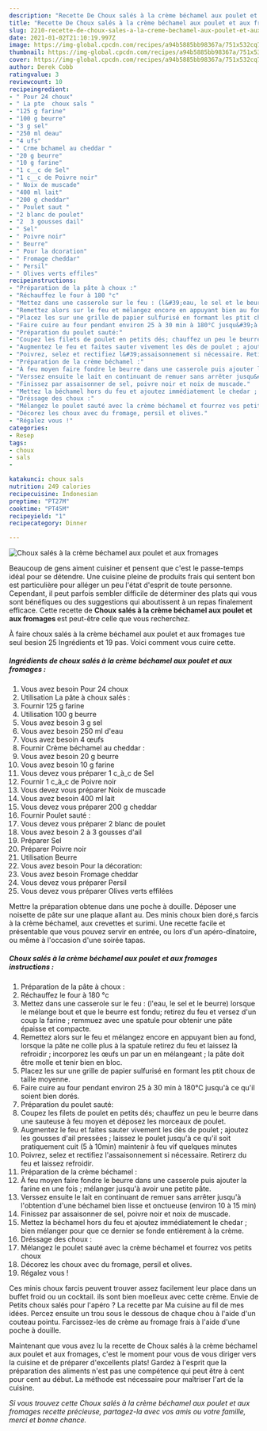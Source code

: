 ```yaml
---
description: "Recette De Choux salés à la crème béchamel aux poulet et aux fromages"
title: "Recette De Choux salés à la crème béchamel aux poulet et aux fromages"
slug: 2210-recette-de-choux-sales-a-la-creme-bechamel-aux-poulet-et-aux-fromages
date: 2021-01-02T21:10:19.997Z
image: https://img-global.cpcdn.com/recipes/a94b5885bb98367a/751x532cq70/choux-sales-a-la-creme-bechamel-aux-poulet-et-aux-fromages-photo-principale-de-la-recette.jpg
thumbnail: https://img-global.cpcdn.com/recipes/a94b5885bb98367a/751x532cq70/choux-sales-a-la-creme-bechamel-aux-poulet-et-aux-fromages-photo-principale-de-la-recette.jpg
cover: https://img-global.cpcdn.com/recipes/a94b5885bb98367a/751x532cq70/choux-sales-a-la-creme-bechamel-aux-poulet-et-aux-fromages-photo-principale-de-la-recette.jpg
author: Derek Cobb
ratingvalue: 3
reviewcount: 10
recipeingredient:
- " Pour 24 choux"
- " La pte  choux sals "
- "125 g farine"
- "100 g beurre"
- "3 g sel"
- "250 ml deau"
- "4 ufs"
- " Crme bchamel au cheddar "
- "20 g beurre"
- "10 g farine"
- "1 c__c de Sel"
- "1 c__c de Poivre noir"
- " Noix de muscade"
- "400 ml lait"
- "200 g cheddar"
- " Poulet saut "
- "2 blanc de poulet"
- "2  3 gousses dail"
- " Sel"
- " Poivre noir"
- " Beurre"
- " Pour la dcoration"
- " Fromage cheddar"
- " Persil"
- " Olives verts effiles"
recipeinstructions:
- "Préparation de la pâte à choux :"
- "Réchauffez le four à 180 °c"
- "Mettez dans une casserole sur le feu : (l&#39;eau, le sel et le beurre) lorsque le mélange bout et que le beurre est fondu; retirez du feu et versez d&#39;un coup la farine ; remmuez avec une spatule pour obtenir une pâte épaisse et compacte."
- "Remettez alors sur le feu et mélangez encore en appuyant bien au fond, lorsque la pâte ne colle plus à la spatule retirez du feu et laissez là refroidir ; incorporez les œufs un par un en mélangeant ; la pâte doit être molle et tenir bien en bloc."
- "Placez les sur une grille de papier sulfurisé en formant les ptit choux de taille moyenne."
- "Faire cuire au four pendant environ 25 à 30 min à 180°C jusqu&#39;à ce qu&#39;il soient bien dorés."
- "Préparation du poulet sauté:"
- "Coupez les filets de poulet en petits dés; chauffez un peu le beurre dans une sauteuse à feu moyen et déposez les morceaux de poulet."
- "Augmentez le feu et faites sauter vivement les dès de poulet ; ajoutez les gousses d&#39;ail pressées ; laissez le poulet jusqu&#39;à ce qu&#39;il soit pratiquement cuit (5 à 10min) maintenir à feu vif quelques minutes"
- "Poivrez, selez et rectifiez l&#39;assaisonnement si nécessaire. Retirerz du feu et laissez refroidir."
- "Préparation de la crème béchamel :"
- "À feu moyen faire fondre le beurre dans une casserole puis ajouter la farine en une fois ; mélanger jusqu&#39;à avoir une petite pâte."
- "Verssez ensuite le lait en continuant de remuer sans arrêter jusqu&#39;à l&#39;obtention d&#39;une béchamel bien lisse et onctueuse (environ 10 à 15 min)"
- "Finissez par assaisonner de sel, poivre noir et noix de muscade."
- "Mettez la béchamel hors du feu et ajoutez immédiatement le chedar ; bien mélanger pour que ce dernier se fonde entièrement à la crème."
- "Dréssage des choux :"
- "Mélangez le poulet sauté avec la crème béchamel et fourrez vos petits choux"
- "Décorez les choux avec du fromage, persil et olives."
- "Régalez vous !"
categories:
- Resep
tags:
- choux
- sals
- 

katakunci: choux sals  
nutrition: 249 calories
recipecuisine: Indonesian
preptime: "PT27M"
cooktime: "PT45M"
recipeyield: "1"
recipecategory: Dinner

---
```



![Choux salés à la crème béchamel aux poulet et aux fromages](https://img-global.cpcdn.com/recipes/a94b5885bb98367a/751x532cq70/choux-sales-a-la-creme-bechamel-aux-poulet-et-aux-fromages-photo-principale-de-la-recette.jpg)

Beaucoup de gens aiment cuisiner et pensent que c'est le passe-temps idéal pour se détendre. Une cuisine pleine de produits frais qui sentent bon est particulière pour alléger un peu l'état d'esprit de toute personne. Cependant, il peut parfois sembler difficile de déterminer des plats qui vous sont bénéfiques ou des suggestions qui aboutissent à un repas finalement efficace. Cette recette de <strong> Choux salés à la crème béchamel aux poulet et aux fromages </strong> est peut-être celle que vous recherchez.

<!--inarticleads1-->

À faire choux salés à la crème béchamel aux poulet et aux fromages tue seul besion 25 Ingrédients et 19 pas. Voici comment vous cuire cette.

##### Ingrédients de choux salés à la crème béchamel aux poulet et aux fromages :

1. Vous avez besoin  Pour 24 choux
1. Utilisation  La pâte à choux salés :
1. Fournir 125 g farine
1. Utilisation 100 g beurre
1. Vous avez besoin 3 g sel
1. Vous avez besoin 250 ml d&#39;eau
1. Vous avez besoin 4 œufs
1. Fournir  Crème béchamel au cheddar :
1. Vous avez besoin 20 g beurre
1. Vous avez besoin 10 g farine
1. Vous devez vous préparer 1 c_à_c de Sel
1. Fournir 1 c_à_c de Poivre noir
1. Vous devez vous préparer  Noix de muscade
1. Vous avez besoin 400 ml lait
1. Vous devez vous préparer 200 g cheddar
1. Fournir  Poulet sauté :
1. Vous devez vous préparer 2 blanc de poulet
1. Vous avez besoin 2 à 3 gousses d&#39;ail
1. Préparer  Sel
1. Préparer  Poivre noir
1. Utilisation  Beurre
1. Vous avez besoin  Pour la décoration:
1. Vous avez besoin  Fromage cheddar
1. Vous devez vous préparer  Persil
1. Vous devez vous préparer  Olives verts effilées


Mettre la préparation obtenue dans une poche à douille. Déposer une noisette de pâte sur une plaque allant au. Des minis choux bien doré,s farcis à la crème béchamel, aux crevettes et surimi. Une recette facile et présentable que vous pouvez servir en entrée, ou lors d&#39;un apéro-dînatoire, ou même à l&#39;occasion d&#39;une soirée tapas. 

<!--inarticleads2-->

##### Choux salés à la crème béchamel aux poulet et aux fromages instructions :

1. Préparation de la pâte à choux :
1. Réchauffez le four à 180 °c
1. Mettez dans une casserole sur le feu : (l&#39;eau, le sel et le beurre) lorsque le mélange bout et que le beurre est fondu; retirez du feu et versez d&#39;un coup la farine ; remmuez avec une spatule pour obtenir une pâte épaisse et compacte.
1. Remettez alors sur le feu et mélangez encore en appuyant bien au fond, lorsque la pâte ne colle plus à la spatule retirez du feu et laissez là refroidir ; incorporez les œufs un par un en mélangeant ; la pâte doit être molle et tenir bien en bloc.
1. Placez les sur une grille de papier sulfurisé en formant les ptit choux de taille moyenne.
1. Faire cuire au four pendant environ 25 à 30 min à 180°C jusqu&#39;à ce qu&#39;il soient bien dorés.
1. Préparation du poulet sauté:
1. Coupez les filets de poulet en petits dés; chauffez un peu le beurre dans une sauteuse à feu moyen et déposez les morceaux de poulet.
1. Augmentez le feu et faites sauter vivement les dès de poulet ; ajoutez les gousses d&#39;ail pressées ; laissez le poulet jusqu&#39;à ce qu&#39;il soit pratiquement cuit (5 à 10min) maintenir à feu vif quelques minutes
1. Poivrez, selez et rectifiez l&#39;assaisonnement si nécessaire. Retirerz du feu et laissez refroidir.
1. Préparation de la crème béchamel :
1. À feu moyen faire fondre le beurre dans une casserole puis ajouter la farine en une fois ; mélanger jusqu&#39;à avoir une petite pâte.
1. Verssez ensuite le lait en continuant de remuer sans arrêter jusqu&#39;à l&#39;obtention d&#39;une béchamel bien lisse et onctueuse (environ 10 à 15 min)
1. Finissez par assaisonner de sel, poivre noir et noix de muscade.
1. Mettez la béchamel hors du feu et ajoutez immédiatement le chedar ; bien mélanger pour que ce dernier se fonde entièrement à la crème.
1. Dréssage des choux :
1. Mélangez le poulet sauté avec la crème béchamel et fourrez vos petits choux
1. Décorez les choux avec du fromage, persil et olives.
1. Régalez vous !


Ces minis choux farcis peuvent trouver assez facilement leur place dans un buffet froid ou un cocktail. ils sont bien moelleux avec cette crème. Envie de Petits choux salés pour l&#39;apéro ? La recette par Ma cuisine au fil de mes idées. Percez ensuite un trou sous le dessous de chaque chou à l&#39;aide d&#39;un couteau pointu. Farcissez-les de crème au fromage frais à l&#39;aide d&#39;une poche à douille. 

<!--inarticleads1-->

<p>
Maintenant que vous avez lu la recette de Choux salés à la crème béchamel aux poulet et aux fromages, c'est le moment pour vous de vous diriger vers la cuisine et de préparer d'excellents plats! Gardez à l'esprit que la préparation des aliments n'est pas une compétence qui peut être à cent pour cent au début. La méthode est nécessaire pour maîtriser l'art de la cuisine.
</p>

<p>
<i>Si vous trouvez cette Choux salés à la crème béchamel aux poulet et aux fromages recette précieuse, partagez-la avec vos amis ou votre famille, merci et bonne chance.</i>
</p>
